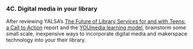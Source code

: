 ### 4C. Digital media in your library

After reviewing YALSA’s <a href="https://www.chipublib.org/programs-and-partnerships/youmedia/">The Future of Library Services for and with Teens: a Call to Action</a> report and the <a href="https://www.youtube.com/watch?v=NwPQzDsNVPU">YOUmedia learning model</a>, brainstorm some small scale, inexpensive ways to incorporate digital media and makerspace technology into your their library. 